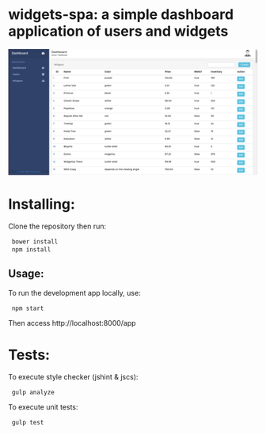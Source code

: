 # widgets-spa: a simple dashboard application of users and widgets

![](https://raw.githubusercontent.com/bnichols/widgets-spa/master/widgets-spa.png)

# Installing:

Clone the repository then run:

     bower install
     npm install

## Usage:

To run the development app locally, use:

     npm start

Then access http://localhost:8000/app

# Tests:

To execute style checker (jshint & jscs):

     gulp analyze

To execute unit tests:

     gulp test


